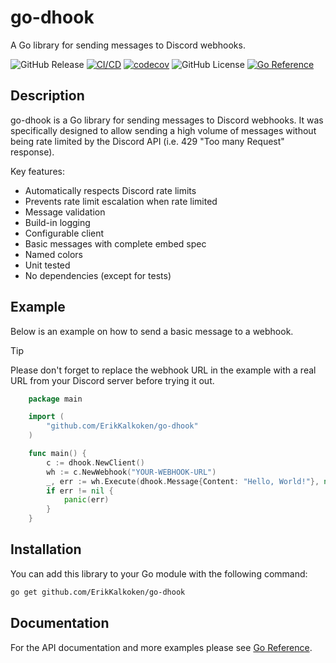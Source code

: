 # go-dhook

A Go library for sending messages to Discord webhooks.

![GitHub Release](https://img.shields.io/github/v/release/ErikKalkoken/go-dhook)
[![CI/CD](https://github.com/ErikKalkoken/go-dhook/actions/workflows/go.yml/badge.svg)](https://github.com/ErikKalkoken/go-dhook/actions/workflows/go.yml)
[![codecov](https://codecov.io/gh/ErikKalkoken/go-dhook/graph/badge.svg?token=4bqOmx0RKh)](https://codecov.io/gh/ErikKalkoken/go-dhook)
![GitHub License](https://img.shields.io/github/license/ErikKalkoken/go-dhook)
[![Go Reference](https://pkg.go.dev/badge/github.com/ErikKalkoken/go-dhook.svg)](https://pkg.go.dev/github.com/ErikKalkoken/go-dhook)

## Description

go-dhook is a Go library for sending messages to Discord webhooks. It was specifically designed to allow sending a high volume of messages without being rate limited by the Discord API (i.e. 429 "Too many Request" response).

Key features:

- Automatically respects Discord rate limits
- Prevents rate limit escalation when rate limited
- Message validation
- Build-in logging
- Configurable client
- Basic messages with complete embed spec
- Named colors
- Unit tested
- No dependencies (except for tests)

## Example

Below is an example on how to send a basic message to a webhook.

> [!TIP]
> Please don't forget to replace the webhook URL in the example with a real URL from your Discord server before trying it out.

```go
    package main

    import (
        "github.com/ErikKalkoken/go-dhook"
    )

    func main() {
        c := dhook.NewClient()
        wh := c.NewWebhook("YOUR-WEBHOOK-URL")
        _, err := wh.Execute(dhook.Message{Content: "Hello, World!"}, nil)
        if err != nil {
            panic(err)
        }
    }
```

## Installation

You can add this library to your Go module with the following command:

```sh
go get github.com/ErikKalkoken/go-dhook
```

## Documentation

For the API documentation and more examples please see [Go Reference](https://pkg.go.dev/github.com/ErikKalkoken/go-dhook).

